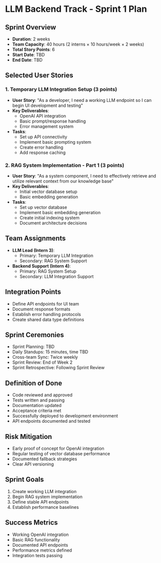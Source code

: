 # LLM Backend Track - Sprint 1 Plan

## Sprint Overview
- **Duration**: 2 weeks
- **Team Capacity**: 40 hours (2 interns × 10 hours/week × 2 weeks)
- **Total Story Points**: 6
- **Start Date**: TBD
- **End Date**: TBD

## Selected User Stories

### 1. Temporary LLM Integration Setup (3 points)
- **User Story**: "As a developer, I need a working LLM endpoint so I can begin UI development and testing"
- **Key Deliverables**:
  - OpenAI API integration
  - Basic prompt/response handling
  - Error management system
- **Tasks**:
  - Set up API connectivity
  - Implement basic prompting system
  - Create error handling
  - Add response caching

### 2. RAG System Implementation - Part 1 (3 points)
- **User Story**: "As a system component, I need to effectively retrieve and utilize relevant context from our knowledge base"
- **Key Deliverables**:
  - Initial vector database setup
  - Basic embedding generation
- **Tasks**:
  - Set up vector database
  - Implement basic embedding generation
  - Create initial indexing system
  - Document architecture decisions

## Team Assignments
- **LLM Lead (Intern 3)**:
  - Primary: Temporary LLM Integration
  - Secondary: RAG System Support
- **Backend Support (Intern 4)**:
  - Primary: RAG System Setup
  - Secondary: LLM Integration Support

## Integration Points
- Define API endpoints for UI team
- Document response formats
- Establish error handling protocols
- Create shared data type definitions

## Sprint Ceremonies
- Sprint Planning: TBD
- Daily Standups: 15 minutes, time TBD
- Cross-team Sync: Twice weekly
- Sprint Review: End of Week 2
- Sprint Retrospective: Following Sprint Review

## Definition of Done
- Code reviewed and approved
- Tests written and passing
- Documentation updated
- Acceptance criteria met
- Successfully deployed to development environment
- API endpoints documented and tested

## Risk Mitigation
- Early proof of concept for OpenAI integration
- Regular testing of vector database performance
- Documented fallback strategies
- Clear API versioning

## Sprint Goals
1. Create working LLM integration
2. Begin RAG system implementation
3. Define stable API endpoints
4. Establish performance baselines

## Success Metrics
- Working OpenAI integration
- Basic RAG functionality
- Documented API endpoints
- Performance metrics defined
- Integration tests passing

